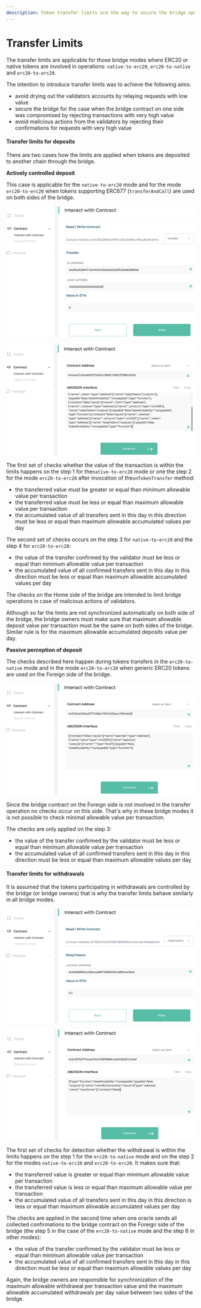 ```yaml
---
description: Token transfer limits are the way to secure the bridge operations
---
```


# Transfer Limits

The transfer limits are applicable for those bridge modes where ERC20 or native tokens are involved in operations: `native-to-erc20`, `erc20-to-native` and `erc20-to-erc20`.

The intention to introduce transfer limits was to achieve the following aims:

* avoid drying out the validators accounts by relaying requests with low value
* secure the bridge for the case when the bridge contract on one side was compromised by rejecting transactions with very high value
* avoid malicious actions from the validators by rejecting their confirmations for requests with very high value

#### Transfer limits for deposits

There are two cases how the limits are applied when tokens are deposited to another chain through the bridge.

**Actively controlled deposit**

This case is applicable for the `native-to-erc20` mode and for the mode `erc20-to-erc20` when tokens supporting ERC677 \(`transferAndCall`\) are used on both sides of the bridge.

![Actively controlled deposit for the native-to-erc20 bridge mode](../../.gitbook/assets/image%20%2813%29.png)

![Actively controlled deposit for the erc677-to-erc677 bridge mode](../../.gitbook/assets/image%20%286%29.png)

The first set of checks whether the value of the transaction is within the limits happens on the step 1 for the`native-to-erc20` mode or one the step 2 for the mode `erc20-to-erc20` after invocation of the`onTokenTransfer` method:

* the transferred value must be greater or equal than minimum allowable value per transaction
* the transferred value must be less or equal than maximum allowable value per transaction
* the accumulated value of all transfers sent in this day in this direction must be less or equal than maximum allowable accumulated values per day

The second set of checks occurs on the step 3 for `native-to-erc20` and the step 4 for `erc20-to-erc20`:

* the value of the transfer confirmed by the validator must be less or equal than minimum allowable value per transaction
* the accumulated value of all confirmed transfers sent in this day in this direction must be less or equal than maximum allowable accumulated values per day

The checks on the Home side of the bridge are intended to limit bridge operations in case of malicious actions of validators.

Although so far the limits are not synchronized automatically on both side of the bridge, the bridge owners must make sure that maximum allowable deposit value per transaction must be the same on both sides of the bridge. Similar rule is for the maximum allowable accumulated deposits value per day.

**Passive perception of deposit**

The checks described here happen during tokens transfers in the `erc20-to-native` mode and in the mode `erc20-to-erc20` when generic ERC20 tokens are used on the Foreign side of the bridge.

![Passive perception of deposit for the erc20-to-native bridge mode](../../.gitbook/assets/image%20%2828%29.png)

Since the bridge contract on the Foreign side is not involved in the transfer operation no checks occur on this side. That's why in these bridge modes it is not possible to check minimal allowable value per transaction.

The checks are only applied on the step 3:

* the value of the transfer confirmed by the validator must be less or equal than minimum allowable value per transaction
* the accumulated value of all confirmed transfers sent in this day in this direction must be less or equal than maximum allowable values per day

#### Transfer limits for withdrawals

It is assumed that the tokens participating in withdrawals are controlled by the bridge \(or bridge owners\) that is why the transfer limits behave similarly in all bridge modes.

![Withdrawal for the erc20-to-native bridge mode](../../.gitbook/assets/image%20%287%29.png)

![Withdrawal for the natvie-to-erc20 and erc20-to-erc20 bridge modes](../../.gitbook/assets/image%20%2823%29.png)

The first set of checks for detection whether the withdrawal is within the limits happens on the step 1 for the `erc20-to-native` mode and on the step 2 for the modes `native-to-erc20` and `erc20-to-erc20`. It makes sure that:

* the transferred value is greater or equal than minimum allowable value per transaction
* the transferred value is less or equal than maximum allowable value per transaction
* the accumulated value of all transfers sent in this day in this direction is less or equal than maximum allowable accumulated values per day

The checks are applied in the second time when one oracle sends all collected confirmations to the bridge contract on the Foreign side of the bridge \(the step 5 in the case of the `erc20-to-native` mode and the step 6 in other modes\):

* the value of the transfer confirmed by the validator must be less or equal than minimum allowable value per transaction
* the accumulated value of all confirmed transfers sent in this day in this direction must be less or equal than maximum allowable values per day

Again, the bridge owners are responsible for synchronization of the maximum allowable withdrawal per transaction value and the maximum allowable accumulated withdrawals per day value between two sides of the bridge.

